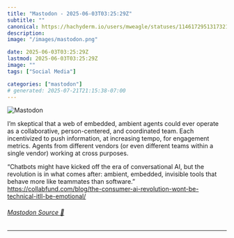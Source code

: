 ```yaml
---
title: "Mastodon - 2025-06-03T03:25:29Z"
subtitle: ""
canonical: https://hachyderm.io/users/mweagle/statuses/114617295131732108
description:
image: "/images/mastodon.png"

date: 2025-06-03T03:25:29Z
lastmod: 2025-06-03T03:25:29Z
image: ""
tags: ["Social Media"]

categories: ["mastodon"]
# generated: 2025-07-21T21:15:38-07:00
---
```

![Mastodon](/images/mastodon.png)

<p>I’m skeptical that a web of embedded, ambient agents could ever operate as a collaborative, person-centered, and coordinated team. Each incentivized to push information, at increasing tempo, for engagement metrics. Agents from different vendors (or even different teams within a single vendor) working at cross purposes.</p><p>“Chatbots might have kicked off the era of conversational AI, but the revolution is in what comes after: ambient, embedded, invisible tools that behave more like teammates than software.”<br /><a href="https://collabfund.com/blog/the-consumer-ai-revolution-wont-be-technical-itll-be-emotional/" target="_blank" rel="nofollow noopener noreferrer" translate="no"><span class="invisible">https://</span><span class="ellipsis">collabfund.com/blog/the-consum</span><span class="invisible">er-ai-revolution-wont-be-technical-itll-be-emotional/</span></a></p>


###### [Mastodon Source 🐘](https://hachyderm.io/@mweagle/114617295131732108)

___
